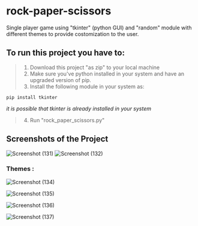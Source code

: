 # rock-paper-scissors
Single player game using "tkinter" (python GUI) and "random" module with different themes to provide costomization to the user.

## To run this project you have to:
> 1. Download this project "as zip" to your local machine
> 2. Make sure you've python installed in your system and have an upgraded version of pip.
> 3. Install the following module in your system as:
```
pip install tkinter
```
*it is possible that tkinter is already installed in your system*
> 4. Run "rock_paper_scissors.py"

## Screenshots of the Project

![Screenshot (131)](https://user-images.githubusercontent.com/61161878/84369884-27208000-abf5-11ea-873d-a5a989919059.png)
![Screenshot (132)](https://user-images.githubusercontent.com/61161878/84369915-2f78bb00-abf5-11ea-9dd3-aeb7fed38dd8.png)

### Themes :

![Screenshot (134)](https://user-images.githubusercontent.com/61161878/84370088-664ed100-abf5-11ea-86c2-023f2b3cc992.png)

![Screenshot (135)](https://user-images.githubusercontent.com/61161878/84370099-69e25800-abf5-11ea-8c96-9de58e6aacfe.png)

![Screenshot (136)](https://user-images.githubusercontent.com/61161878/84370109-6cdd4880-abf5-11ea-9529-e764f020ffcd.png)

![Screenshot (137)](https://user-images.githubusercontent.com/61161878/84370114-6ea70c00-abf5-11ea-9d8f-805f30e60502.png)
